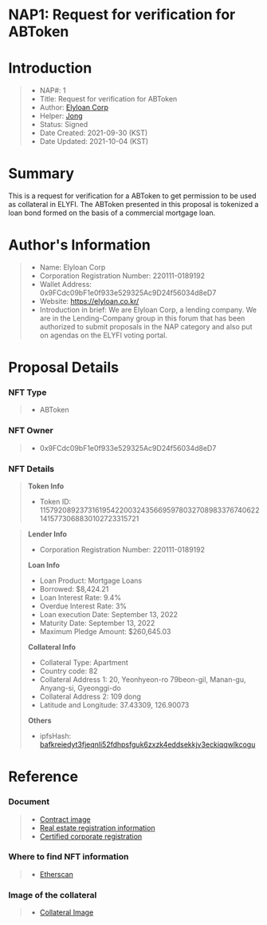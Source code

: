 # NAP1: Request for verification for ABToken

# Introduction

>- NAP#: 1
>- Title: Request for verification for ABToken
>- Author: [Elyloan Corp](https://forum.elyfi.world/u/elyloancorp/summary)
>- Helper: [Jong](https://forum.elyfi.world/u/Jong/summary)
>- Status: Signed
>- Date Created: 2021-09-30 (KST)
>- Date Updated: 2021-10-04 (KST)

# Summary
This is a request for verification for a ABToken to get permission to be used as collateral in ELYFI. The ABToken presented in this proposal is tokenized a loan bond formed on the basis of a commercial mortgage loan.
#
# Author's Information
>- Name: Elyloan Corp
>- Corporation Registration Number: 220111-0189192
>- Wallet Address: 0x9FCdc09bF1e0f933e529325Ac9D24f56034d8eD7
>- Website: https://elyloan.co.kr/
>- Introduction in brief: We are Elyloan Corp, a lending company. We are in the Lending-Company group in this forum that has been authorized to submit proposals in the NAP category and also put on agendas on the ELYFI voting portal.

# Proposal Details
### NFT Type 
>- ABToken

### NFT Owner
>- 0x9FCdc09bF1e0f933e529325Ac9D24f56034d8eD7

### NFT Details

> **Token Info**
>- Token ID: 115792089237316195422003243566959780327089833767406221415773068830102723315721 

> **Lender Info**
>- Corporation Registration Number: 220111-0189192
>
> **Loan Info**
>- Loan Product: Mortgage Loans
>- Borrowed: $8,424.21
>- Loan Interest Rate: 9.4%
>- Overdue Interest Rate: 3%
>- Loan execution Date: September 13, 2022
>- Maturity Date: September 13, 2022
>- Maximum Pledge Amount: $260,645.03
>
> **Collateral Info**
>- Collateral Type: Apartment
>- Country code: 82
>- Collateral Address 1: 20, Yeonhyeon-ro 79beon-gil, Manan-gu, Anyang-si, Gyeonggi-do
>- Collateral Address 2: 109 dong
>- Latitude and Longitude: 37.43309, 126.90073
>
> **Others**
>- ipfsHash: [bafkreiedyt3fjeqnli52fdhpsfguk6zxzk4eddsekkjv3eckiqqwlkcogu](https://slate.textile.io/ipfs/bafkreiedyt3fjeqnli52fdhpsfguk6zxzk4eddsekkjv3eckiqqwlkcogu)

# Reference
### Document
>- [Contract image](https://slate.textile.io/ipfs/bafybeig7ucnwb5evnigjua33gqowx54krbnjvterlqrakuy45huyfmzz5m) 
>- [Real estate registration information](https://slate.textile.io/ipfs/bafkreiei23lnkedef6bcsln76ng62pw5x4vczr3e45hrpzuydu5l7552ea)
>- [Certified corporate registration](https://slate.textile.io/ipfs/bafybeicgydltpbqli36hatlyim52ovpfz35yuwpqaauay6tibixhvgxerq)

### Where to find NFT information 
>- [Etherscan](https://etherscan.io/token/0xc6701e7be98a79485364419961838eb141141aaf?a=115792089237316195422003243566959780327089833767406221415773068830102723315721)

### Image of the collateral 
>- [Collateral Image](https://slate.textile.io/ipfs/bafybeiax7d75snou373arz43ewzfmqbaylnerhf4rynckimv2jksbdlao4)
